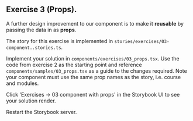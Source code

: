 ## Exercise 3 (Props).

A further design improvement to our component is to make it __reusable__ by passing the data in as __props__.

The story for this exercise is implemented in `stories/exercises/03-component..stories.ts`.

Implement your solution in `components/exercises/03_props.tsx`. Use the code from exercise 2 as the starting point and reference `components/samples/03_props.tsx` as a guide to the changes required. Note your component must use the same prop names as the story, i.e. course and modules.

Click 'Exercises -> 03 component with props' in the Storybook UI to see your solution render.

Restart the Storybook server.

